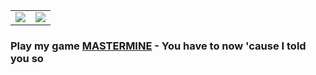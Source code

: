 <!--
**adamsoutar/adamsoutar** is a ✨ _special_ ✨ repository because its `README.md` (this file) appears on your GitHub profile.

Here are some ideas to get you started:

- 🔭 I’m currently working on ...
- 🌱 I’m currently learning ...
- 👯 I’m looking to collaborate on ...
- 🤔 I’m looking for help with ...
- 💬 Ask me about ...
- 📫 How to reach me: ...
- 😄 Pronouns: ...
- ⚡ Fun fact: ...
-->

<table><tbody><tr><td><img src="https://github-readme-stats.vercel.app/api?username=adamsoutar" /></td><td><img src="https://github-readme-stats.vercel.app/api/top-langs/?username=adamsoutar&exclude_repo=GitBot&layout=compact" /></td></td></tbody></table>

### Play my game <a href="https://mastermine.app">MASTERMINE</a> - You have to now 'cause I told you so
